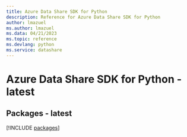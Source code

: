 ```yaml
---
title: Azure Data Share SDK for Python
description: Reference for Azure Data Share SDK for Python
author: lmazuel
ms.author: lmazuel
ms.data: 04/21/2023
ms.topic: reference
ms.devlang: python
ms.service: datashare
---
```

# Azure Data Share SDK for Python - latest
## Packages - latest
[!INCLUDE [packages](data-share-index.md)]